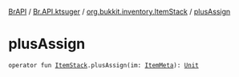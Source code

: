 [BrAPI](../../index.md) / [Br.API.ktsuger](../index.md) / [org.bukkit.inventory.ItemStack](index.md) / [plusAssign](./plus-assign.md)

# plusAssign

`operator fun `[`ItemStack`](https://hub.spigotmc.org/javadocs/spigot/org/bukkit/inventory/ItemStack.html)`.plusAssign(im: `[`ItemMeta`](https://hub.spigotmc.org/javadocs/spigot/org/bukkit/inventory/meta/ItemMeta.html)`): `[`Unit`](https://kotlinlang.org/api/latest/jvm/stdlib/kotlin/-unit/index.html)